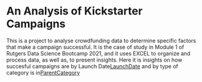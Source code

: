 
# An Analysis of Kickstarter Campaigns

This is a project to analyse crowdfunding data to determine specific factors that make a campaign successful.
It is the case of study in Module 1 of Rutgers Data Science Bootcamp 2021, and it uses EXCEL to organize and process data, as well as, to present insights.
  Here it is insights on how succesful campaigns are by Launch Date[LaunchDate](OutocomesLaunchDate_crowdfunding.png) and by type of category is in[ParentCategory](ParentOutcomes_Crowdfunding.png)
